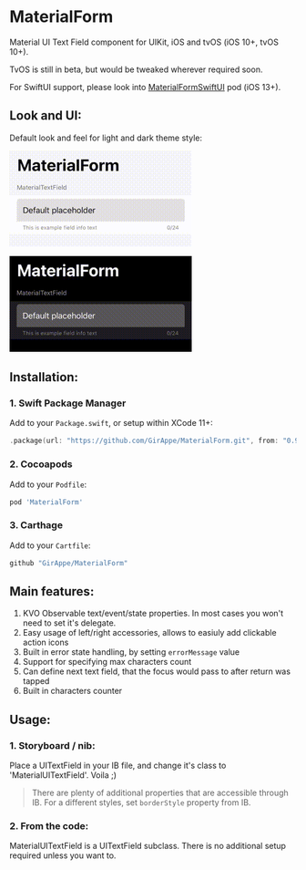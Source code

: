 # MaterialForm

Material UI Text Field component for UIKit, iOS and tvOS (iOS 10+, tvOS 10+).

TvOS is still in beta, but would be tweaked wherever required soon.

For SwiftUI support, please look into [MaterialFormSwiftUI][MaterialSwiftUI] pod (iOS 13+).

## Look and UI:

Default look and feel for light and dark theme style:

![Light][example-light]

![Dark][example-dark]

## Installation:

### 1. Swift Package Manager

Add to your `Package.swift`, or setup within XCode 11+:

```swift
.package(url: "https://github.com/GirAppe/MaterialForm.git", from: "0.9.5"),
```

### 2. Cocoapods

Add to your `Podfile`:

```ruby
pod 'MaterialForm'
```

### 3. Carthage

Add to your `Cartfile`:

```bash
github "GirAppe/MaterialForm"
```

## Main features:

1. KVO Observable text/event/state properties. In most cases you won't need to set it's delegate.
1. Easy usage of left/right accessories, allows to easiuly add clickable action icons
1. Built in error state handling, by setting `errorMessage` value
1. Support for specifying max characters count
1. Can define next text field, that the focus would pass to after return was tapped
1. Built in characters counter

## Usage:

### 1. Storyboard / nib:

Place a UITextField in your IB file, and change it's class to 'MaterialUITextField'. Voila ;)

> There are plenty of additional properties that are accessible through IB. For a different styles,
> set `borderStyle` property from IB.

### 2. From the code:

MaterialUITextField is a UITextField subclass. There is no additional setup required unless you want to.

<!-- Images -->

[example-light]: https://raw.githubusercontent.com/GirAppe/MaterialForm/0.9.5/material-form-light.gif  "Default light theme styling"
[example-dark]: https://raw.githubusercontent.com/GirAppe/MaterialForm/0.9.5/material-form-dark.gif  "Default dark theme styling"

<!-- Links -->

[MaterialSwiftUI]: https://github.com/GirAppe/MaterialFormSwiftUI  "MaterialForm SwiftUI"
